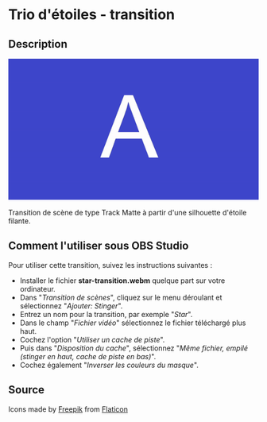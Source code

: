 # Trio d'étoiles - transition

## Description

![Exemple](assets/img/example.gif)

Transition de scène de type Track Matte à partir d'une silhouette d'étoile filante.

## Comment l'utiliser sous OBS Studio

Pour utiliser cette transition, suivez les instructions suivantes :

- Installer le fichier **star-transition.webm** quelque part sur votre ordinateur.
- Dans "_Transition de scènes_", cliquez sur le menu déroulant et sélectionnez
  "_Ajouter: Stinger_".
- Entrez un nom pour la transition, par exemple "_Star_".
- Dans le champ "_Fichier vidéo_" sélectionnez le fichier téléchargé plus haut.
- Cochez l'option "_Utiliser un cache de piste_".
- Puis dans "_Disposition du cache_", sélectionnez "_Même fichier, empilé (stinger
  en haut, cache de piste en bas)_".
- Cochez également "_Inverser les couleurs du masque_".

## Source

Icons made by [Freepik](https://www.flaticon.com/authors/freepik) from [Flaticon](https://www.flaticon.com/)